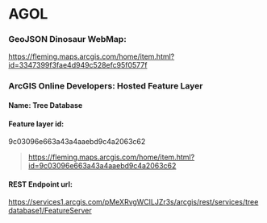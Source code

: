 # AGOL
### GeoJSON Dinosaur WebMap:
https://fleming.maps.arcgis.com/home/item.html?id=3347399f3fae4d949c528efc95f0577f

### ArcGIS Online Developers: Hosted Feature Layer
#### Name: Tree Database
#### Feature layer id:
9c03096e663a43a4aaebd9c4a2063c62
>https://fleming.maps.arcgis.com/home/item.html?id=9c03096e663a43a4aaebd9c4a2063c62
#### REST Endpoint url:
https://services1.arcgis.com/pMeXRvgWClLJZr3s/arcgis/rest/services/treedatabase1/FeatureServer
